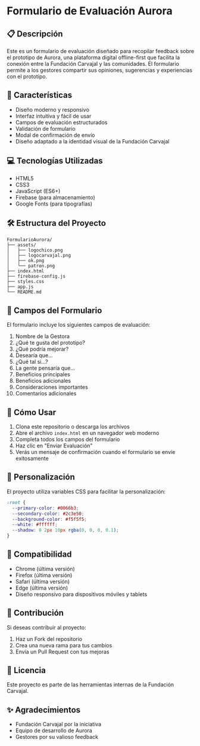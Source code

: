 # Formulario de Evaluación Aurora

## 📋 Descripción

Este es un formulario de evaluación diseñado para recopilar feedback sobre el prototipo de Aurora, una plataforma digital offline-first que facilita la conexión entre la Fundación Carvajal y las comunidades. El formulario permite a los gestores compartir sus opiniones, sugerencias y experiencias con el prototipo.

## 🚀 Características

- Diseño moderno y responsivo
- Interfaz intuitiva y fácil de usar
- Campos de evaluación estructurados
- Validación de formulario
- Modal de confirmación de envío
- Diseño adaptado a la identidad visual de la Fundación Carvajal

## 💻 Tecnologías Utilizadas

- HTML5
- CSS3
- JavaScript (ES6+)
- Firebase (para almacenamiento)
- Google Fonts (para tipografías)

## 🛠️ Estructura del Proyecto

```
FormularioAurora/
├── assets/
│   ├── logochico.png
│   ├── logocarvajal.png
│   ├── ok.png
│   └── patron.png
├── index.html
├── firebase-config.js
├── styles.css
├── app.js
└── README.md
```

## 📝 Campos del Formulario

El formulario incluye los siguientes campos de evaluación:

1. Nombre de la Gestora
2. ¿Qué te gusta del prototipo?
3. ¿Qué podría mejorar?
4. Desearía que...
5. ¿Qué tal si...?
6. La gente pensaría que...
7. Beneficios principales
8. Beneficios adicionales
9. Consideraciones importantes
10. Comentarios adicionales

## 🚦 Cómo Usar

1. Clona este repositorio o descarga los archivos
2. Abre el archivo `index.html` en un navegador web moderno
3. Completa todos los campos del formulario
4. Haz clic en "Enviar Evaluación"
5. Verás un mensaje de confirmación cuando el formulario se envíe exitosamente

## 🎨 Personalización

El proyecto utiliza variables CSS para facilitar la personalización:

```css
:root {
  --primary-color: #0066b3;
  --secondary-color: #2c3e50;
  --background-color: #f5f5f5;
  --white: #ffffff;
  --shadow: 0 2px 10px rgba(0, 0, 0, 0.1);
}
```

## 📱 Compatibilidad

- Chrome (última versión)
- Firefox (última versión)
- Safari (última versión)
- Edge (última versión)
- Diseño responsivo para dispositivos móviles y tablets

## 👥 Contribución

Si deseas contribuir al proyecto:

1. Haz un Fork del repositorio
2. Crea una nueva rama para tus cambios
3. Envía un Pull Request con tus mejoras

## 📄 Licencia

Este proyecto es parte de las herramientas internas de la Fundación Carvajal.

## ✨ Agradecimientos

- Fundación Carvajal por la iniciativa
- Equipo de desarrollo de Aurora
- Gestores por su valioso feedback
